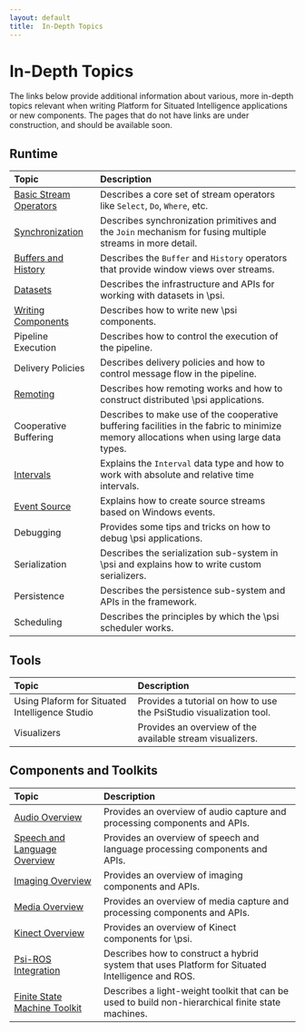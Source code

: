 ```yaml
---
layout: default
title:  In-Depth Topics
---
```


# In-Depth Topics

The links below provide additional information about various, more in-depth topics relevant when writing Platform for Situated Intelligence applications or new components. The pages that do not have links are under construction, and should be available soon.

## Runtime

| Topic | Description |
| :----------- | :---------- |
| [Basic Stream Operators](/psi/topics/InDepth.BasicStreamOperators) | Describes a core set of stream operators like `Select`, `Do`, `Where`, etc. |
| [Synchronization](/psi/topics/InDepth.Synchronization) | Describes synchronization primitives and the `Join` mechanism for fusing multiple streams in more detail. |
| [Buffers and History](/psi/topics/InDepth.BuffersAndHistory) | Describes the `Buffer` and `History` operators that provide window views over streams. |
| [Datasets](/psi/topics/InDepth.Datasets) | Describes the infrastructure and APIs for working with datasets in \\psi. |
| [Writing Components](/psi/topics/InDepth.WritingComponents) | Describes how to write new \\psi components. |
| Pipeline Execution | Describes how to control the execution of the pipeline. |
| Delivery Policies | Describes delivery policies and how to control message flow in the pipeline. |
| [Remoting](/psi/topics/InDepth.Remoting) | Describes how remoting works and how to construct distributed \\psi applications. |
| Cooperative Buffering | Describes to make use of the cooperative buffering facilities in the fabric to minimize memory allocations when using large data types. |
| [Intervals](/psi/topics/InDepth.Intervals) | Explains the `Interval` data type and how to work with absolute and relative time intervals. |
| [Event Source](/psi/topics/InDepth.EventSource) | Explains how to create source streams based on Windows events. |
| Debugging | Provides some tips and tricks on how to debug \\psi applications. |
| Serialization | Describes the serialization sub-system in \\psi and explains how to write custom serializers. |
| Persistence | Describes the persistence sub-system and APIs in the framework. |
| Scheduling | Describes the principles by which the \\psi scheduler works. |

## Tools

| Topic | Description |
| :----------- | :---------- |
| Using Plaform for Situated Intelligence Studio | Provides a tutorial on how to use the PsiStudio visualization tool. |
| Visualizers | Provides an overview of the available stream visualizers. |

## Components and Toolkits

| Topic | Description |
| :----------- | :---------- |
| [Audio Overview](/psi/topics/Overview.Audio) | Provides an overview of audio capture and processing components and APIs. |
| [Speech and Language Overview](/psi/topics/Overview.SpeechAndLanguage) | Provides an overview of speech and language processing components and APIs. |
| [Imaging Overview](/psi/topics/Overview.Imaging) | Provides an overview of imaging components and APIs. |
| [Media Overview](/psi/topics/Overview.Media) | Provides an overview of media capture and processing components and APIs. |
| [Kinect Overview](/psi/topics/Overview.Kinect) | Provides an overview of Kinect components for \\psi. |
| [Psi-ROS Integration](/psi/topics/InDepth.PsiROSIntegration) | Describes how to construct a hybrid system that uses Platform for Situated Intelligence and ROS. |
| [Finite State Machine Toolkit](/psi/topics/InDepth.FiniteStateMachineToolkit) | Describes a light-weight toolkit that can be used to build non-hierarchical finite state machines. |
